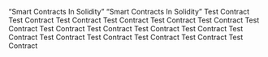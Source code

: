 “Smart Contracts In Solidity”
“Smart Contracts In Solidity”
Test Contract
Test Contract
Test Contract
Test Contract
Test Contract
Test Contract
Test Contract
Test Contract
Test Contract
Test Contract
Test Contract
Test Contract
Test Contract
Test Contract
Test Contract
Test Contract
Test Contract
